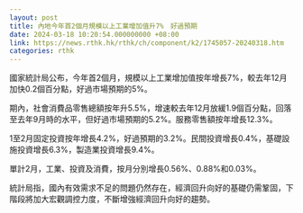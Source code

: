 ```yaml
---
layout: post
title: 內地今年首2個月規模以上工業增加值升7%　好過預期
date: 2024-03-18 10:20:54.000000000 +08:00
link: https://news.rthk.hk/rthk/ch/component/k2/1745057-20240318.htm
categories: rthk
---
```


國家統計局公布，今年首2個月，規模以上工業增加值按年增長7%，較去年12月加快0.2個百分點，好過市場預期的5%。

期內，社會消費品零售總額按年升5.5%，增速較去年12月放緩1.9個百分點，回落至去年9月時的水平，但好過市場預期的5.2%。服務零售額按年增長12.3%。

1至2月固定投資按年增長4.2%，好過預期的3.2%。民間投資增長0.4%，基礎設施投資增長6.3%，製造業投資增長9.4%。

單計2月，工業、投資及消費，按月分別增長0.56%、0.88%和0.03%。

統計局指，國內有效需求不足的問題仍然存在，經濟回升向好的基礎仍需鞏固，下階段將加大宏觀調控力度，不斷增強經濟回升向好的趨勢。
